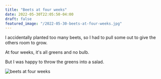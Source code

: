 ```yaml
---
title: "Beets at four weeks"
date: 2022-05-30T22:05:50-04:00
draft: false
featured_image: "/2022-05-30-beets-at-four-weeks.jpg"
---
```


I accidentally planted too many beets, so I had to pull some out to give the others room to grow.

At four weeks, it's all greens and no bulb.

But I was happy to throw the greens into a salad.

![beets at four weeks](/2022-05-30-beets-at-four-weeks.jpg)
